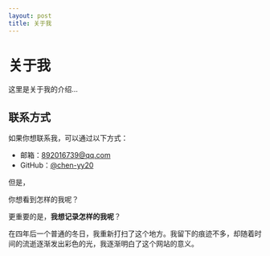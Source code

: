 ```yaml
---
layout: post
title: 关于我
---
```


# 关于我

这里是关于我的介绍...

## 联系方式

如果你想联系我，可以通过以下方式：

- 邮箱：892016739@qq.com
- GitHub：[@chen-yy20](https://github.com/chen-yy20)

但是，

你想看到怎样的我呢？

更重要的是，**我想记录怎样的我呢**？

在四年后一个普通的冬日，我重新打扫了这个地方。我留下的痕迹不多，却随着时间的流逝逐渐发出彩色的光，我逐渐明白了这个网站的意义。